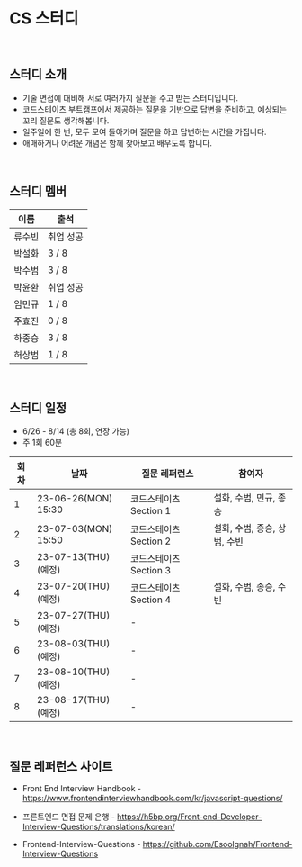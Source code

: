 # CS 스터디

<br>

## 스터디 소개
- 기술 면접에 대비해 서로 여러가지 질문을 주고 받는 스터디입니다.
- 코드스테이츠 부트캠프에서 제공하는 질문을 기반으로 답변을 준비하고, 예상되는 꼬리 질문도 생각해봅니다.
- 일주일에 한 번, 모두 모여 돌아가며 질문을 하고 답변하는 시간을 가집니다.
- 애매하거나 어려운 개념은 함께 찾아보고 배우도록 합니다.

<br>

## 스터디 멤버

| 이름 | 출석 |
|------|------|
| 류수빈 | 취업 성공 |
| 박설화 | 3 / 8 |
| 박수범 | 3 / 8 |
| 박윤환 | 취업 성공 |
| 임민규 | 1 / 8 |
| 주효진 | 0 / 8 |
| 하종승 | 3 / 8 |
| 허상범 | 1 / 8 |

<br>

## 스터디 일정

- 6/26 - 8/14 (총 8회, 연장 가능)
- 주 1회 60분

| 회차 | 날짜 | 질문 레퍼런스 | 참여자 |
|------|------|------|------|
| 1 | 23-06-26(MON) 15:30 | 코드스테이츠 Section 1  | 설화, 수범, 민규, 종승 |
| 2 | 23-07-03(MON) 15:50 | 코드스테이츠 Section 2 | 설화, 수범, 종승, 상범, 수빈 |
| 3 | 23-07-13(THU) (예정) | 코드스테이츠 Section 3 | |
| 4 | 23-07-20(THU) (예정) | 코드스테이츠 Section 4 | 설화, 수범, 종승, 수빈 |
| 5 | 23-07-27(THU) (예정) | - | |
| 6 | 23-08-03(THU) (예정) | - | |
| 7 | 23-08-10(THU) (예정) | - | |
| 8 | 23-08-17(THU) (예정) | - | |

<br>

## 질문 레퍼런스 사이트

- Front End Interview Handbook -
<a>https://www.frontendinterviewhandbook.com/kr/javascript-questions/</a>

- 프론트엔드 면접 문제 은행 -
<a>https://h5bp.org/Front-end-Developer-Interview-Questions/translations/korean/</a>

- Frontend-Interview-Questions - 
<a>https://github.com/Esoolgnah/Frontend-Interview-Questions</a>

